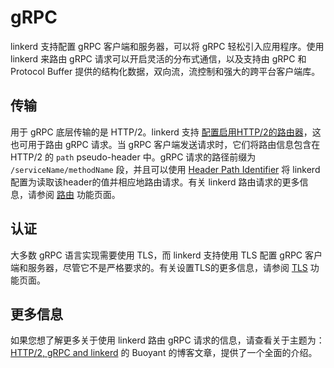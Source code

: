 # gRPC

linkerd 支持配置 gRPC 客户端和服务器，可以将 gRPC 轻松引入应用程序。使用 linkerd 来路由 gRPC 请求可以开启灵活的分布式通信，以及支持由 gRPC 和 Protocol Buffer 提供的结构化数据，双向流，流控制和强大的跨平台客户端库。

## 传输

用于 gRPC 底层传输的是 HTTP/2。linkerd 支持 [配置启用HTTP/2的路由器](https://linkerd.io/config/1.1.3/linkerd#http-2-protocol)，这也可用于路由 gRPC 请求。当 gRPC 客户端发送请求时，它们将路由信息包含在 HTTP/2 的 `path` pseudo-header 中。gRPC 请求的路径前缀为 `/serviceName/methodName` 段，并且可以使用 [Header Path Identifier](https://linkerd.io/config/1.1.3/linkerd#header-path-identifier) 将 linkerd 配置为读取该header的值并相应地路由请求。有关 linkerd 路由请求的更多信息，请参阅 [路由](routing.md) 功能页面。

## 认证

大多数 gRPC 语言实现需要使用 TLS，而 linkerd 支持使用 TLS 配置 gRPC 客户端和服务器，尽管它不是严格要求的。有关设置TLS的更多信息，请参阅 [TLS](tls.md) 功能页面。

## 更多信息

如果您想了解更多关于使用 linkerd 路由 gRPC 请求的信息，请查看关于主题为：[HTTP/2, gRPC and linkerd](https://blog.buoyant.io/2017/01/10/http/2-grpc-and-linkerd/?__hstc=249056664.3c6b78fb9cb62c68eaaac6558454a06e.1501146055259.1503469399889.1503482111539.35&__hssc=249056664.2.1503482111539&__hsfp=4035021484) 的 Buoyant 的博客文章，提供了一个全面的介绍。
